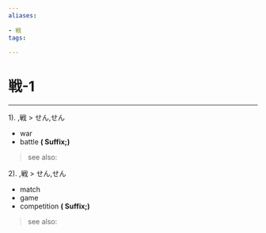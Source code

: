 ```yaml
---
aliases:
    
- 戦
tags:
    
---
```


# 戦-1
---
1).
,戦 > せん,せん

- war
- battle
**( Suffix;)**
> see also: 
            
2).
,戦 > せん,せん

- match
- game
- competition
**( Suffix;)**
> see also: 
            